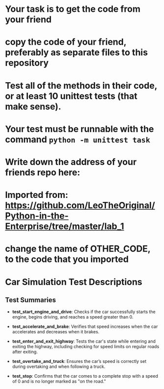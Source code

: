 # Your task is to get the code from your friend
# copy the code of your friend, preferably as separate files to this repository
# Test all of the methods in their code, or at least 10 unittest tests (that make sense).
# Your test must be runnable with the command `python -m unittest task`
# Write down the address of your friends repo here:
# 
# Imported from: https://github.com/LeoTheOriginal/Python-in-the-Enterprise/tree/master/lab_1
#

# change the name of OTHER_CODE, to the code that you imported

# Car Simulation Test Descriptions

## Test Summaries

- **test_start_engine_and_drive**: Checks if the car successfully starts the engine, begins driving, and reaches a speed greater than 0.

- **test_accelerate_and_brake**: Verifies that speed increases when the car accelerates and decreases when it brakes.

- **test_enter_and_exit_highway**: Tests the car's state while entering and exiting the highway, including checking for speed limits on regular roads after exiting.

- **test_overtake_and_truck**: Ensures the car’s speed is correctly set during overtaking and when following a truck.

- **test_stop**: Confirms that the car comes to a complete stop with a speed of 0 and is no longer marked as "on the road."